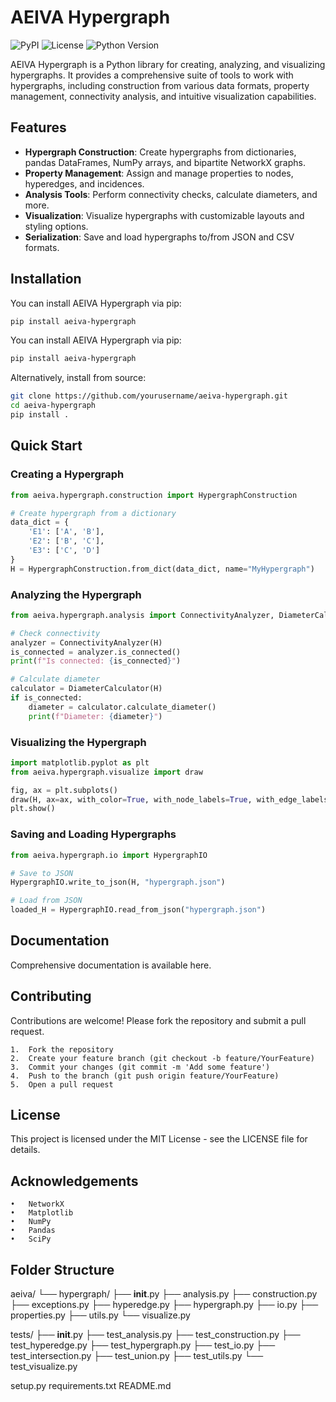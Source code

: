 # AEIVA Hypergraph

![PyPI](https://img.shields.io/pypi/v/aeiva-hypergraph)
![License](https://img.shields.io/pypi/l/aeiva-hypergraph)
![Python Version](https://img.shields.io/pypi/pyversions/aeiva-hypergraph)

AEIVA Hypergraph is a Python library for creating, analyzing, and visualizing hypergraphs. It provides a comprehensive suite of tools to work with hypergraphs, including construction from various data formats, property management, connectivity analysis, and intuitive visualization capabilities.

## Features

- **Hypergraph Construction**: Create hypergraphs from dictionaries, pandas DataFrames, NumPy arrays, and bipartite NetworkX graphs.
- **Property Management**: Assign and manage properties to nodes, hyperedges, and incidences.
- **Analysis Tools**: Perform connectivity checks, calculate diameters, and more.
- **Visualization**: Visualize hypergraphs with customizable layouts and styling options.
- **Serialization**: Save and load hypergraphs to/from JSON and CSV formats.

## Installation

You can install AEIVA Hypergraph via pip:

```bash
pip install aeiva-hypergraph
```

You can install AEIVA Hypergraph via pip:

```bash
pip install aeiva-hypergraph
```

Alternatively, install from source:

```bash
git clone https://github.com/yourusername/aeiva-hypergraph.git
cd aeiva-hypergraph
pip install .
```

## Quick Start

### Creating a Hypergraph

```python
from aeiva.hypergraph.construction import HypergraphConstruction

# Create hypergraph from a dictionary
data_dict = {
    'E1': ['A', 'B'],
    'E2': ['B', 'C'],
    'E3': ['C', 'D']
}
H = HypergraphConstruction.from_dict(data_dict, name="MyHypergraph")
```

### Analyzing the Hypergraph

```python
from aeiva.hypergraph.analysis import ConnectivityAnalyzer, DiameterCalculator

# Check connectivity
analyzer = ConnectivityAnalyzer(H)
is_connected = analyzer.is_connected()
print(f"Is connected: {is_connected}")

# Calculate diameter
calculator = DiameterCalculator(H)
if is_connected:
    diameter = calculator.calculate_diameter()
    print(f"Diameter: {diameter}")
```

### Visualizing the Hypergraph

```python
import matplotlib.pyplot as plt
from aeiva.hypergraph.visualize import draw

fig, ax = plt.subplots()
draw(H, ax=ax, with_color=True, with_node_labels=True, with_edge_labels=True)
plt.show()
```

### Saving and Loading Hypergraphs

```python
from aeiva.hypergraph.io import HypergraphIO

# Save to JSON
HypergraphIO.write_to_json(H, "hypergraph.json")

# Load from JSON
loaded_H = HypergraphIO.read_from_json("hypergraph.json")
```

## Documentation

Comprehensive documentation is available here.

## Contributing

Contributions are welcome! Please fork the repository and submit a pull request.

	1.	Fork the repository
	2.	Create your feature branch (git checkout -b feature/YourFeature)
	3.	Commit your changes (git commit -m 'Add some feature')
	4.	Push to the branch (git push origin feature/YourFeature)
	5.	Open a pull request

## License

This project is licensed under the MIT License - see the LICENSE file for details.

## Acknowledgements

	•	NetworkX
	•	Matplotlib
	•	NumPy
	•	Pandas
	•	SciPy


## Folder Structure
aeiva/
└── hypergraph/
    ├── __init__.py
    ├── analysis.py
    ├── construction.py
    ├── exceptions.py
    ├── hyperedge.py
    ├── hypergraph.py
    ├── io.py
    ├── properties.py
    ├── utils.py
    └── visualize.py

tests/
├── __init__.py
├── test_analysis.py
├── test_construction.py
├── test_hyperedge.py
├── test_hypergraph.py
├── test_io.py
├── test_intersection.py
├── test_union.py
├── test_utils.py
└── test_visualize.py

setup.py
requirements.txt
README.md